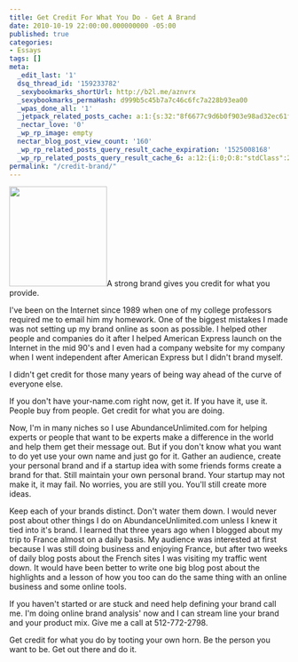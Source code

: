 ```yaml
---
title: Get Credit For What You Do - Get A Brand
date: 2010-10-19 22:00:00.000000000 -05:00
published: true
categories:
- Essays
tags: []
meta:
  _edit_last: '1'
  dsq_thread_id: '159233782'
  _sexybookmarks_shortUrl: http://b2l.me/aznvrx
  _sexybookmarks_permaHash: d999b5c45b7a7c46c6fc7a228b93ea00
  _wpas_done_all: '1'
  _jetpack_related_posts_cache: a:1:{s:32:"8f6677c9d6b0f903e98ad32ec61f8deb";a:2:{s:7:"expires";i:1481504325;s:7:"payload";a:3:{i:0;a:1:{s:2:"id";i:3229;}i:1;a:1:{s:2:"id";i:1267;}i:2;a:1:{s:2:"id";i:1185;}}}}
  _nectar_love: '0'
  _wp_rp_image: empty
  nectar_blog_post_view_count: '160'
  _wp_rp_related_posts_query_result_cache_expiration: '1525008168'
  _wp_rp_related_posts_query_result_cache_6: a:12:{i:0;O:8:"stdClass":2:{s:7:"post_id";s:4:"2370";s:5:"score";s:18:"25.981444068191706";}i:1;O:8:"stdClass":2:{s:7:"post_id";s:4:"1882";s:5:"score";s:18:"24.738067635030518";}i:2;O:8:"stdClass":2:{s:7:"post_id";s:4:"1185";s:5:"score";s:17:"23.94773985773932";}i:3;O:8:"stdClass":2:{s:7:"post_id";s:4:"1280";s:5:"score";s:18:"23.911752727565087";}i:4;O:8:"stdClass":2:{s:7:"post_id";s:3:"968";s:5:"score";s:18:"22.821557773100906";}i:5;O:8:"stdClass":2:{s:7:"post_id";s:4:"3563";s:5:"score";s:18:"22.652547409395883";}i:6;O:8:"stdClass":2:{s:7:"post_id";s:4:"6880";s:5:"score";s:18:"21.402562111028715";}i:7;O:8:"stdClass":2:{s:7:"post_id";s:4:"3254";s:5:"score";s:18:"19.938034488294754";}i:8;O:8:"stdClass":2:{s:7:"post_id";s:4:"1853";s:5:"score";s:18:"18.898283569714557";}i:9;O:8:"stdClass":2:{s:7:"post_id";s:4:"1266";s:5:"score";s:18:"18.514592561495576";}i:10;O:8:"stdClass":2:{s:7:"post_id";s:4:"3229";s:5:"score";s:17:"18.29533278056867";}i:11;O:8:"stdClass":2:{s:7:"post_id";s:4:"3153";s:5:"score";s:16:"18.2095923372881";}}
permalink: "/credit-brand/"
---
```

<p><img class="alignright size-medium wp-image-3307" title="applause" src="{{ site.baseurl }}/posts/2010/10/applause-293x300.jpg" alt="" width="176" height="180" />A strong brand gives you credit for what you provide.</p>
<p>I've been on the Internet since 1989 when one of my college professors required me to email him my homework. One of the biggest mistakes I made was not setting up my brand online as soon as possible. I helped other people and companies do it after I helped American Express launch on the Internet in the mid 90's and I even had a company website for my company when I went independent after American Express but I didn't brand myself.</p>
<p>I didn't get credit for those many years of being way ahead of the curve of everyone else.</p>
<p>If you don't have your-name.com right now, get it. If you have it, use it. People buy from people. Get credit for what you are doing.</p>
<p>Now, I'm in many niches so I use AbundanceUnlimited.com for helping experts or people that want to be experts make a difference in the world and help them get their message out. But if you don't know what you want to do yet use your own name and just go for it. Gather an audience, create your personal brand and if a startup idea with some friends forms create a brand for that. Still maintain your own personal brand. Your startup may not make it, it may fail. No worries, you are still you. You'll still create more ideas.</p>
<p>Keep each of your brands distinct. Don't water them down. I would never post about other things I do on AbundanceUnlimited.com unless I knew it tied into it's brand. I learned that three years ago when I blogged about my trip to France almost on a daily basis. My audience was interested at first because I was still doing business and enjoying France, but after two weeks of daily blog posts about the French sites I was visiting my traffic went down. It would have been better to write one big blog post about the highlights and a lesson of how you too can do the same thing with an online business and some online tools.</p>
<p>If you haven't started or are stuck and need help defining your brand call me. I'm doing online brand analysis' now and I can stream line your brand and your product mix. Give me a call at 512-772-2798.</p>
<p>Get credit for what you do by tooting your own horn. Be the person you want to be. Get out there and do it.</p>

